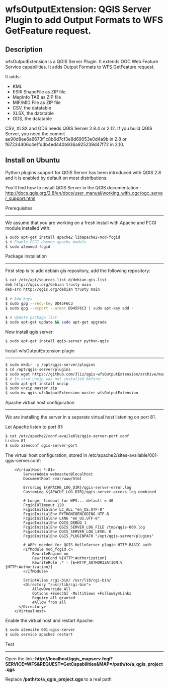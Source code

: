 wfsOutputExtension: QGIS Server Plugin to add Output Formats to WFS GetFeature request.
==========================================================================================

Description
---------------

wfsOutputExtension is a QGIS Server Plugin. It extends OGC Web Feature Service capabilities. It adds Output Formats to WFS GetFeature request.

It adds:
* KML
* ESRI ShapeFile as ZIP file
* MapInfo TAB as ZIP file
* MIF/MID File as ZIP file
* CSV, the datatable
* XLSX, the datatable
* ODS, the datatable

CSV, XLSX and ODS needs QGIS Server 2.8.4 or 2.12. If you build QGIS Server, you need the commit ae90d8ee6a6673f1c8b6d7cf3e8d69053e0d4a9b in 2.8 or f67234406c4e1fddb4ed440b936a925239d47f72 in 2.10.


Install on Ubuntu
------------------

Python plugins support for QGIS Server has been introduced with QGIS 2.8 and it is enabled by default on most distributions.

You'll find how to install QGIS Server in the QGIS documentation : http://docs.qgis.org/2.8/en/docs/user_manual/working_with_ogc/ogc_server_support.html

Prerequisites
_______________

We assume that you are working on a fresh install with Apache and FCGI module installed with:

```bash
$ sudo apt-get install apache2 libapache2-mod-fcgid
$ # Enable FCGI daemon apache module
$ sudo a2enmod fcgid
```

Package installation
_____________________

First step is to add debian gis repository, add the following repository:

```bash
$ cat /etc/apt/sources.list.d/debian-gis.list
deb http://qgis.org/debian trusty main
deb-src http://qgis.org/debian trusty main
 
$ # Add keys
$ sudo gpg --recv-key DD45F6C3
$ sudo gpg --export --armor DD45F6C3 | sudo apt-key add -
 
$ # Update package list
$ sudo apt-get update && sudo apt-get upgrade
```

Now install qgis server:

```bash
$ sudo apt-get install qgis-server python-qgis
```

Install wfsOutputExtension plugin
__________________________________

```bash
$ sudo mkdir -p /opt/qgis-server/plugins
$ cd /opt/qgis-server/plugins
$ sudo wget https://github.com/3liz/qgis-wfsOutputExtension/archive/master.zip
$ # In case unzip was not installed before:
$ sudo apt-get install unzip
$ sudo unzip master.zip 
$ sudo mv qgis-wfsOutputExtension-master wfsOutputExtension
```

Apache virtual host configuration
__________________________________

We are installing the server in a separate virtual host listening on port 81.

Let Apache listen to port 81:

```bash
$ cat /etc/apache2/conf-available/qgis-server-port.conf
Listen 81
$ sudo a2enconf qgis-server-port
```

The virtual host configuration, stored in /etc/apache2/sites-available/001-qgis-server.conf:

```
    <VirtualHost *:81>
        ServerAdmin webmaster@localhost
        DocumentRoot /var/www/html
     
        ErrorLog ${APACHE_LOG_DIR}/qgis-server-error.log
        CustomLog ${APACHE_LOG_DIR}/qgis-server-access.log combined
     
        # Longer timeout for WPS... default = 40
        FcgidIOTimeout 120 
        FcgidInitialEnv LC_ALL "en_US.UTF-8"
        FcgidInitialEnv PYTHONIOENCODING UTF-8
        FcgidInitialEnv LANG "en_US.UTF-8"
        FcgidInitialEnv QGIS_DEBUG 1
        FcgidInitialEnv QGIS_SERVER_LOG_FILE /tmp/qgis-000.log
        FcgidInitialEnv QGIS_SERVER_LOG_LEVEL 0
        FcgidInitialEnv QGIS_PLUGINPATH "/opt/qgis-server/plugins"
     
        # ABP: needed for QGIS HelloServer plugin HTTP BASIC auth
        <IfModule mod_fcgid.c>
            RewriteEngine on
            RewriteCond %{HTTP:Authorization} .
            RewriteRule .* - [E=HTTP_AUTHORIZATION:%{HTTP:Authorization}]
        </IfModule>
     
        ScriptAlias /cgi-bin/ /usr/lib/cgi-bin/
        <Directory "/usr/lib/cgi-bin">
            AllowOverride All
            Options +ExecCGI -MultiViews +FollowSymLinks
            Require all granted
            #Allow from all
      </Directory>
    </VirtualHost>
```

Enable the virtual host and restart Apache:

```bash
$ sudo a2ensite 001-qgis-server
$ sudo service apache2 restart
```

Test
_____

Open the link: **http://localhost/qgis_mapserv.fcgi?SERVICE=WFS&REQUEST=GetCapabilities&MAP=/path/to/a_qgis_project.qgs**

Replace **/path/to/a_qgis_project.qgs** to a real path
